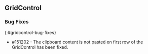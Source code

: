 ## GridControl

### Bug Fixes
{:#gridcontrol-bug-fixes}

* \#151202 - The clipboard content is not pasted on first row of the GridControl has been fixed.